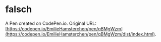 # falsch

A Pen created on CodePen.io. Original URL: [https://codepen.io/EmilieHamsterchen/pen/qBMgWzm](https://codepen.io/EmilieHamsterchen/pen/qBMgWzm/dist/index.html).

